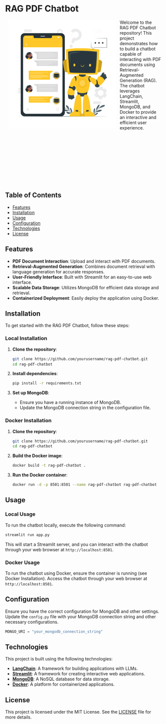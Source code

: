 # RAG PDF Chatbot
<div>
    <img src="https://github.com/sinanazem/rag-pdf-chatbot/blob/main/img/Chat%20bot-cuate.png"  width="350" align="left" hspace="10">
    
Welcome to the RAG PDF Chatbot repository! This project demonstrates how to build a chatbot capable of interacting with PDF documents using Retrieval-Augmented Generation (RAG). The chatbot leverages LangChain, Streamlit, MongoDB, and Docker to provide an interactive and efficient user experience.
</div>
<br><br><br><br><br><br><br><br><br>

## Table of Contents

- [Features](#features)
- [Installation](#installation)
- [Usage](#usage)
- [Configuration](#configuration)
- [Technologies](#technologies)
- [License](#license)

## Features

- **PDF Document Interaction**: Upload and interact with PDF documents.
- **Retrieval-Augmented Generation**: Combines document retrieval with language generation for accurate responses.
- **User-Friendly Interface**: Built with Streamlit for an easy-to-use web interface.
- **Scalable Data Storage**: Utilizes MongoDB for efficient data storage and retrieval.
- **Containerized Deployment**: Easily deploy the application using Docker.

## Installation

To get started with the RAG PDF Chatbot, follow these steps:

### Local Installation

1. **Clone the repository**:
    ```sh
    git clone https://github.com/yourusername/rag-pdf-chatbot.git
    cd rag-pdf-chatbot
    ```

2. **Install dependencies**:
    ```sh
    pip install -r requirements.txt
    ```

3. **Set up MongoDB**:
    - Ensure you have a running instance of MongoDB.
    - Update the MongoDB connection string in the configuration file.

### Docker Installation

1. **Clone the repository**:
    ```sh
    git clone https://github.com/yourusername/rag-pdf-chatbot.git
    cd rag-pdf-chatbot
    ```

2. **Build the Docker image**:
    ```sh
    docker build -t rag-pdf-chatbot .
    ```

3. **Run the Docker container**:
    ```sh
    docker run -d -p 8501:8501 --name rag-pdf-chatbot rag-pdf-chatbot
    ```

## Usage

### Local Usage

To run the chatbot locally, execute the following command:

```sh
streamlit run app.py
```

This will start a Streamlit server, and you can interact with the chatbot through your web browser at `http://localhost:8501`.

### Docker Usage

To run the chatbot using Docker, ensure the container is running (see Docker Installation). Access the chatbot through your web browser at `http://localhost:8501`.

## Configuration

Ensure you have the correct configuration for MongoDB and other settings. Update the `config.py` file with your MongoDB connection string and other necessary configurations.

```python
MONGO_URI = "your_mongodb_connection_string"
```

## Technologies

This project is built using the following technologies:

- **[LangChain](https://github.com/langchain/langchain)**: A framework for building applications with LLMs.
- **[Streamlit](https://streamlit.io/)**: A framework for creating interactive web applications.
- **[MongoDB](https://www.mongodb.com/)**: A NoSQL database for data storage.
- **[Docker](https://www.docker.com/)**: A platform for containerized applications.

## License

This project is licensed under the MIT License. See the [LICENSE](LICENSE) file for more details.

